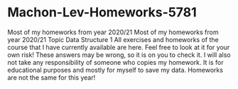 # Machon-Lev-Homeworks-5781
Most of my homeworks from year 2020/21
Most of my homeworks from year 2020/21 Topic Data Structure 1 All exercises and homeworks of the course that I have currently available are here.
Feel free to look at it for your own risk! These answers may be wrong, so it is on you to check it. 
I will also not take any responsibility of someone who copies my homework. 
It is for educational purposes and mostly for myself to save my data.
Homeworks are not the same for this year!
